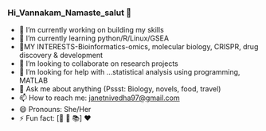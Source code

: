 ### Hi_Vannakam_Namaste_salut 👋

- 🔭 I’m currently working on building my skills
- 🌱 I’m currently learning python/R/Linux/GSEA
- 📑MY INTERESTS-Bioinformatics-omics, molecular biology, CRISPR, drug discovery & development
- 👯 I’m looking to collaborate on research projects
- 🤔 I’m looking for help with ...statistical analysis using programming, MATLAB
- 💬 Ask me about anything (Pssst: Biology, novels, food, travel)
- 📫 How to reach me: janetnivedha97@gmail.com
- 😄 Pronouns: She/Her
- ⚡ Fun fact: [🎵 🥘 📚] ❤️


